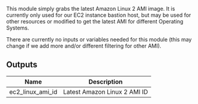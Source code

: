 This module simply grabs the latest Amazon Linux 2 AMI image. It is currently only used for our EC2 instance bastion host, but may be used for other resources or modified to get the latest AMI for different Operating Systems.

There are currently no inputs or variables needed for this module (this may change if we add more and/or different filtering for other AMI). 

## Outputs

| Name             | Description                  |
| ---------------- | ---------------------------- |
| ec2_linux_ami_id | Latest Amazon Linux 2 AMI ID |
